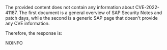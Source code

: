 The provided content does not contain any information about CVE-2022-41187. The first document is a general overview of SAP Security Notes and patch days, while the second is a generic SAP page that doesn't provide any CVE information.

Therefore, the response is:

NOINFO